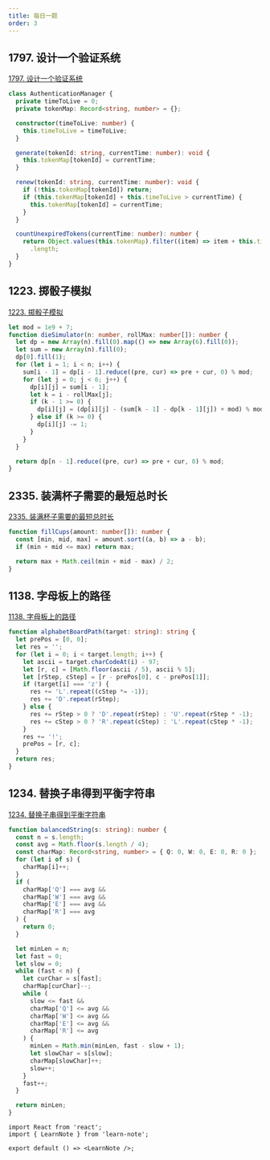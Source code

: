 ```yaml
---
title: 每日一题
order: 3
---
```


## 1797. 设计一个验证系统

[1797. 设计一个验证系统](https://leetcode.cn/problems/design-authentication-manager/)

```ts
class AuthenticationManager {
  private timeToLive = 0;
  private tokenMap: Record<string, number> = {};

  constructor(timeToLive: number) {
    this.timeToLive = timeToLive;
  }

  generate(tokenId: string, currentTime: number): void {
    this.tokenMap[tokenId] = currentTime;
  }

  renew(tokenId: string, currentTime: number): void {
    if (!this.tokenMap[tokenId]) return;
    if (this.tokenMap[tokenId] + this.timeToLive > currentTime) {
      this.tokenMap[tokenId] = currentTime;
    }
  }

  countUnexpiredTokens(currentTime: number): number {
    return Object.values(this.tokenMap).filter((item) => item + this.timeToLive > currentTime)
      .length;
  }
}
```

## 1223. 掷骰子模拟

[1223. 掷骰子模拟](https://leetcode.cn/problems/dice-roll-simulation/)

```ts
let mod = 1e9 + 7;
function dieSimulator(n: number, rollMax: number[]): number {
  let dp = new Array(n).fill(0).map(() => new Array(6).fill(0));
  let sum = new Array(n).fill(0);
  dp[0].fill(1);
  for (let i = 1; i < n; i++) {
    sum[i - 1] = dp[i - 1].reduce((pre, cur) => pre + cur, 0) % mod;
    for (let j = 0; j < 6; j++) {
      dp[i][j] = sum[i - 1];
      let k = i - rollMax[j];
      if (k - 1 >= 0) {
        dp[i][j] = (dp[i][j] - (sum[k - 1] - dp[k - 1][j]) + mod) % mod;
      } else if (k >= 0) {
        dp[i][j] -= 1;
      }
    }
  }

  return dp[n - 1].reduce((pre, cur) => pre + cur, 0) % mod;
}
```

## 2335. 装满杯子需要的最短总时长

[2335. 装满杯子需要的最短总时长](https://leetcode.cn/problems/minimum-amount-of-time-to-fill-cups/)

```ts
function fillCups(amount: number[]): number {
  const [min, mid, max] = amount.sort((a, b) => a - b);
  if (min + mid <= max) return max;

  return max + Math.ceil(min + mid - max) / 2;
}
```

## 1138. 字母板上的路径

[1138. 字母板上的路径](https://leetcode.cn/problems/alphabet-board-path/)

```ts
function alphabetBoardPath(target: string): string {
  let prePos = [0, 0];
  let res = '';
  for (let i = 0; i < target.length; i++) {
    let ascii = target.charCodeAt(i) - 97;
    let [r, c] = [Math.floor(ascii / 5), ascii % 5];
    let [rStep, cStep] = [r - prePos[0], c - prePos[1]];
    if (target[i] === 'z') {
      res += 'L'.repeat((cStep *= -1));
      res += 'D'.repeat(rStep);
    } else {
      res += rStep > 0 ? 'D'.repeat(rStep) : 'U'.repeat(rStep * -1);
      res += cStep > 0 ? 'R'.repeat(cStep) : 'L'.repeat(cStep * -1);
    }
    res += '!';
    prePos = [r, c];
  }
  return res;
}
```

## 1234. 替换子串得到平衡字符串

[1234. 替换子串得到平衡字符串](https://leetcode.cn/problems/replace-the-substring-for-balanced-string/)

```ts
function balancedString(s: string): number {
  const n = s.length;
  const avg = Math.floor(s.length / 4);
  const charMap: Record<string, number> = { Q: 0, W: 0, E: 0, R: 0 };
  for (let i of s) {
    charMap[i]++;
  }
  if (
    charMap['Q'] === avg &&
    charMap['W'] === avg &&
    charMap['E'] === avg &&
    charMap['R'] === avg
  ) {
    return 0;
  }

  let minLen = n;
  let fast = 0;
  let slow = 0;
  while (fast < n) {
    let curChar = s[fast];
    charMap[curChar]--;
    while (
      slow <= fast &&
      charMap['Q'] <= avg &&
      charMap['W'] <= avg &&
      charMap['E'] <= avg &&
      charMap['R'] <= avg
    ) {
      minLen = Math.min(minLen, fast - slow + 1);
      let slowChar = s[slow];
      charMap[slowChar]++;
      slow++;
    }
    fast++;
  }

  return minLen;
}
```

```tsx
import React from 'react';
import { LearnNote } from 'learn-note';

export default () => <LearnNote />;
```

